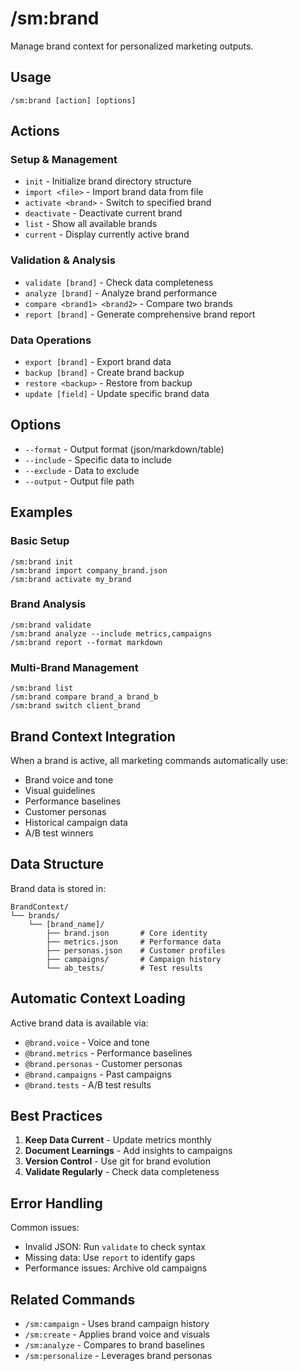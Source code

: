 # /sm:brand

Manage brand context for personalized marketing outputs.

## Usage
```
/sm:brand [action] [options]
```

## Actions

### Setup & Management
- `init` - Initialize brand directory structure
- `import <file>` - Import brand data from file
- `activate <brand>` - Switch to specified brand
- `deactivate` - Deactivate current brand
- `list` - Show all available brands
- `current` - Display currently active brand

### Validation & Analysis  
- `validate [brand]` - Check data completeness
- `analyze [brand]` - Analyze brand performance
- `compare <brand1> <brand2>` - Compare two brands
- `report [brand]` - Generate comprehensive brand report

### Data Operations
- `export [brand]` - Export brand data
- `backup [brand]` - Create brand backup
- `restore <backup>` - Restore from backup
- `update [field]` - Update specific brand data

## Options
- `--format` - Output format (json/markdown/table)
- `--include` - Specific data to include
- `--exclude` - Data to exclude
- `--output` - Output file path

## Examples

### Basic Setup
```
/sm:brand init
/sm:brand import company_brand.json
/sm:brand activate my_brand
```

### Brand Analysis
```
/sm:brand validate
/sm:brand analyze --include metrics,campaigns
/sm:brand report --format markdown
```

### Multi-Brand Management
```
/sm:brand list
/sm:brand compare brand_a brand_b
/sm:brand switch client_brand
```

## Brand Context Integration

When a brand is active, all marketing commands automatically use:
- Brand voice and tone
- Visual guidelines
- Performance baselines
- Customer personas
- Historical campaign data
- A/B test winners

## Data Structure

Brand data is stored in:
```
BrandContext/
└── brands/
    └── [brand_name]/
        ├── brand.json       # Core identity
        ├── metrics.json     # Performance data
        ├── personas.json    # Customer profiles
        ├── campaigns/       # Campaign history
        └── ab_tests/        # Test results
```

## Automatic Context Loading

Active brand data is available via:
- `@brand.voice` - Voice and tone
- `@brand.metrics` - Performance baselines
- `@brand.personas` - Customer personas
- `@brand.campaigns` - Past campaigns
- `@brand.tests` - A/B test results

## Best Practices

1. **Keep Data Current** - Update metrics monthly
2. **Document Learnings** - Add insights to campaigns
3. **Version Control** - Use git for brand evolution
4. **Validate Regularly** - Check data completeness

## Error Handling

Common issues:
- Invalid JSON: Run `validate` to check syntax
- Missing data: Use `report` to identify gaps
- Performance issues: Archive old campaigns

## Related Commands
- `/sm:campaign` - Uses brand campaign history
- `/sm:create` - Applies brand voice and visuals
- `/sm:analyze` - Compares to brand baselines
- `/sm:personalize` - Leverages brand personas